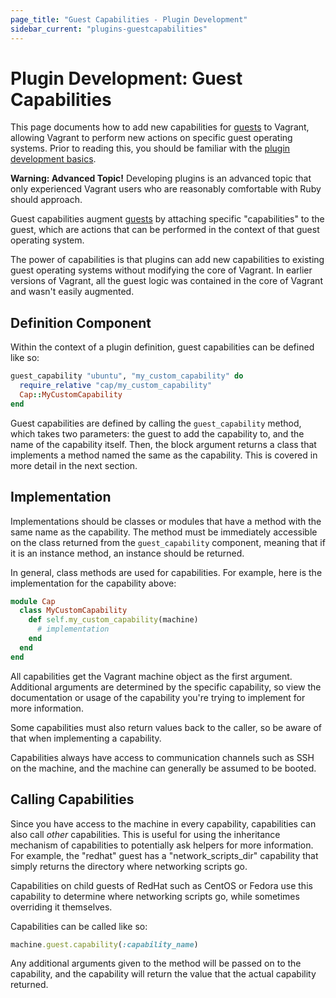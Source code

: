 ```yaml
---
page_title: "Guest Capabilities - Plugin Development"
sidebar_current: "plugins-guestcapabilities"
---
```


# Plugin Development: Guest Capabilities

This page documents how to add new capabilities for [guests](/v2/plugins/guests.html)
to Vagrant, allowing Vagrant to perform new actions on specific guest
operating systems.
Prior to reading this, you should be familiar
with the [plugin development basics](/v2/plugins/development-basics.html).

<div class="alert alert-warn">
	<p>
		<strong>Warning: Advanced Topic!</strong> Developing plugins is an
		advanced topic that only experienced Vagrant users who are reasonably
		comfortable with Ruby should approach.
	</p>
</div>

Guest capabilities augment [guests](/v2/plugins/guests.html) by attaching
specific "capabilities" to the guest, which are actions that can be performed
in the context of that guest operating system.

The power of capabilities is that plugins can add new capabilities to
existing guest operating systems without modifying the core of Vagrant.
In earlier versions of Vagrant, all the guest logic was contained in the
core of Vagrant and wasn't easily augmented.

## Definition Component

Within the context of a plugin definition, guest capabilities can be
defined like so:

```ruby
guest_capability "ubuntu", "my_custom_capability" do
  require_relative "cap/my_custom_capability"
  Cap::MyCustomCapability
end
```

Guest capabilities are defined by calling the `guest_capability` method,
which takes two parameters: the guest to add the capability to, and the
name of the capability itself. Then, the block argument returns a class
that implements a method named the same as the capability. This is
covered in more detail in the next section.

## Implementation

Implementations should be classes or modules that have a method with
the same name as the capability. The method must be immediately accessible
on the class returned from the `guest_capability` component, meaning that
if it is an instance method, an instance should be returned.

In general, class methods are used for capabilities. For example, here
is the implementation for the capability above:

```ruby
module Cap
  class MyCustomCapability
    def self.my_custom_capability(machine)
      # implementation
    end
  end
end
```

All capabilities get the Vagrant machine object as the first argument.
Additional arguments are determined by the specific capability, so view the
documentation or usage of the capability you're trying to implement for more
information.

Some capabilities must also return values back to the caller, so be aware
of that when implementing a capability.

Capabilities always have access to communication channels such as SSH
on the machine, and the machine can generally be assumed to be booted.

## Calling Capabilities

Since you have access to the machine in every capability, capabilities can
also call _other_ capabilities. This is useful for using the inheritance
mechanism of capabilities to potentially ask helpers for more information.
For example, the "redhat" guest has a "network\_scripts\_dir" capability that
simply returns the directory where networking scripts go.

Capabilities on child guests of RedHat such as CentOS or Fedora use this
capability to determine where networking scripts go, while sometimes overriding
it themselves.

Capabilities can be called like so:

```ruby
machine.guest.capability(:capability_name)
```

Any additional arguments given to the method will be passed on to the
capability, and the capability will return the value that the actual
capability returned.
